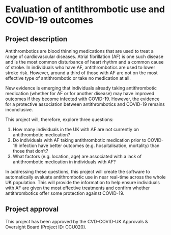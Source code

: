 # Evaluation of antithrombotic use and COVID-19 outcomes

## Project description

Antithrombotics are blood thinning medications that are used to treat a range of cardiovascular diseases. Atrial fibrillation (AF) is one such disease and is the most common disturbance of heart rhythm and a common cause of stroke. In individuals who have AF, antithrombotics are used to lower stroke risk. However, around a third of those with AF are not on the most effective type of antithrombotic or take no medication at all.

New evidence is emerging that individuals already taking antithrombotic medication (whether for AF or for another disease) may have improved outcomes if they become infected with COVID-19. However, the evidence for a protective association between antithrombotics and COVID-19 remains inconclusive.  

This project will, therefore, explore three questions:

1.	How many individuals in the UK with AF are not currently on antithrombotic medication? 
2.	Do individuals with AF taking antithrombotic medication prior to COVID-19 infection have better outcomes (e.g. hospitalisation, mortality) than those that don’t?
3.	What factors (e.g. location, age) are associated with a lack of antithrombotic medication in individuals with AF?

In addressing these questions, this project will create the software to automatically evaluate antithrombotic use in near real-time across the whole UK population.  This will provide the information to help ensure individuals with AF are given the most effective treatments and confirm whether antithrombotics offer some protection against COVID-19.

## Project approval

This project has been approved by the CVD-COVID-UK Approvals & Oversight Board (Project ID: CCU020).
